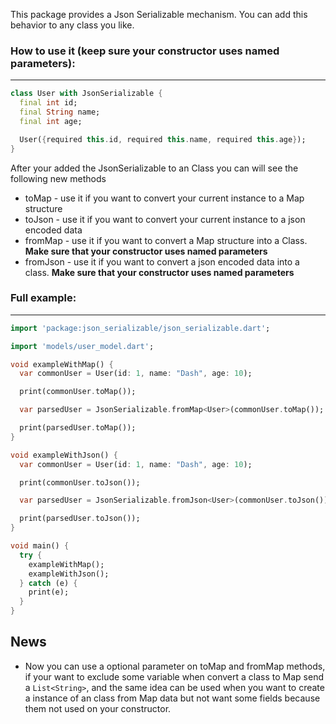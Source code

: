 


This package provides a Json Serializable mechanism.
You can add this behavior to any class you like.

### How to use it (keep sure your constructor uses named parameters):
---

```dart
class User with JsonSerializable {
  final int id;
  final String name;
  final int age;

  User({required this.id, required this.name, required this.age});
}
```

After your added the JsonSerializable to an Class you can will see
the following new methods

- toMap - use it if you want to convert your current instance to a Map structure
- toJson - use it if you want to convert your current instance to a json encoded data
- fromMap - use it if you want to convert a Map structure into a Class. **Make sure that your constructor uses named parameters** 
- fromJson - use it if you want to convert a json encoded data into a class. **Make sure that your constructor uses named parameters** 

### Full example:
---

```dart
import 'package:json_serializable/json_serializable.dart';

import 'models/user_model.dart';

void exampleWithMap() {
  var commonUser = User(id: 1, name: "Dash", age: 10);

  print(commonUser.toMap());

  var parsedUser = JsonSerializable.fromMap<User>(commonUser.toMap());

  print(parsedUser.toMap());
}

void exampleWithJson() {
  var commonUser = User(id: 1, name: "Dash", age: 10);

  print(commonUser.toJson());

  var parsedUser = JsonSerializable.fromJson<User>(commonUser.toJson());

  print(parsedUser.toJson());
}

void main() {
  try {
    exampleWithMap();
    exampleWithJson();
  } catch (e) {
    print(e);
  }
}

```

## News

- Now you can use a optional parameter on toMap and fromMap methods, if your want to exclude some variable when convert a class to Map send a ```List<String>```, and the same idea can be used when you want to create a instance of an class from Map data but not want some fields because them not used on your constructor.

